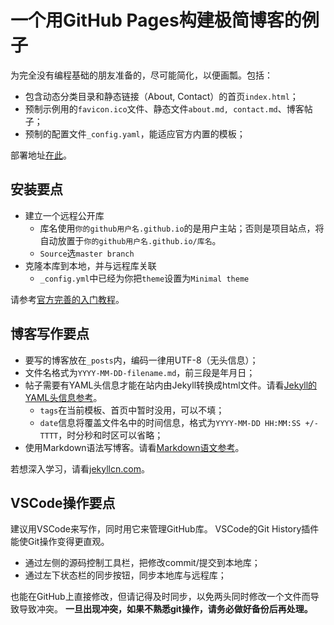 # 一个用GitHub Pages构建极简博客的例子

为完全没有编程基础的朋友准备的，尽可能简化，以便画瓢。包括：

* 包含动态分类目录和静态链接（About, Contact）的首页`index.html`；
* 预制示例用的`favicon.ico`文件、静态文件`about.md, contact.md`、博客帖子；
* 预制的配置文件`_config.yaml`，能适应官方内置的模板；

部署地址[在此](http://blog.xiiigame.com/GitHubPagesBlogExample/)。

## 安装要点

* 建立一个远程公开库
  * 库名使用`你的github用户名.github.io`的是用户主站；否则是项目站点，将自动放置于`你的github用户名.github.io/库名`。
  * `Source`选`master branch`
* 克隆本库到本地，并与远程库关联
  * `_config.yml`中已经为你把`theme`设置为`Minimal theme`

请参考[官方完善的入门教程](https://guides.github.com/features/pages/)。

## 博客写作要点

* 要写的博客放在`_posts`内，编码一律用UTF-8（无头信息）；
* 文件名格式为`YYYY-MM-DD-filename.md`，前三段是年月日；
* 帖子需要有YAML头信息才能在站内由Jekyll转换成html文件。请看[Jekyll的YAML头信息参考](http://jekyllcn.com/docs/frontmatter/)。
  * `tags`在当前模板、首页中暂时没用，可以不填；
  * `date`信息将覆盖文件名中的时间信息，格式为`YYYY-MM-DD HH:MM:SS +/-TTTT`，时分秒和时区可以省略；
* 使用Markdown语法写博客。请看[Markdown语文参考](https://guides.github.com/features/mastering-markdown/)。

若想深入学习，请看[jekyllcn.com](http://jekyllcn.com/)。

## VSCode操作要点

建议用VSCode来写作，同时用它来管理GitHub库。
VSCode的Git History插件能使Git操作变得更直观。

* 通过左侧的源码控制工具栏，把修改commit/提交到本地库；
* 通过左下状态栏的同步按钮，同步本地库与远程库；

也能在GitHub上直接修改，但请记得及时同步，以免两头同时修改一个文件而导致导致冲突。
**一旦出现冲突，如果不熟悉git操作，请务必做好备份后再处理。**
